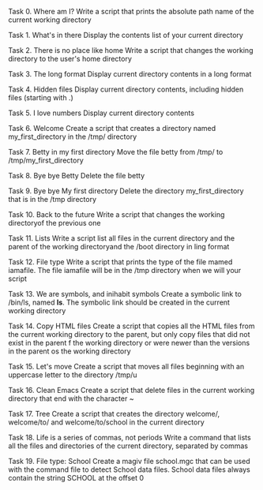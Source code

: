 Task 0. Where am I?
Write a script that prints the absolute path name of the current working directory

Task 1. What's in there
Display the contents list of your current directory

Task 2. There is no place like home
Write a script that changes the working directory to the user's home directory

Task 3. The long format
Display current directory contents in a long format

Task 4. Hidden files
Display current directory contents, including hidden files (starting with .)

Task 5. I love numbers
Display current directory contents

Task 6. Welcome
Create a script that creates a directory named my_first_directory in the /tmp/ directory

Task 7. Betty in my first directory
Move the file betty from /tmp/ to /tmp/my_first_directory

Task 8. Bye bye Betty
Delete the file betty
	
Task 9. Bye bye My first directory 
Delete the directory my_first_directory that is in the /tmp directory	

Task 10. Back to the future
Write a script that changes the working directoryof the previous one

Task 11. Lists
Write a script list all files in the current directory and the parent of the working directoryand the /boot directory in ling format

Task 12. File type
Write a script that prints the type of the file mamed iamafile. The file iamafile will be in the /tmp directory when we will your script

Task 13. We are symbols, and inihabit symbols
Create a symbolic link to /bin/ls, named __ls__. The symbolic link should be created in the current working directory

Task 14. Copy HTML files
Create a script that copies all the HTML files from the current working directory to the parent, but only copy files that did not exist in the parent f the working directory or were newer than the versions in the parent os the working directory

Task 15. Let's move
Create a script that moves all files beginning with an uppercase letter to the directory /tmp/u

Task 16. Clean Emacs
Create a script that delete files in the current working directory that end with the character ~

Task 17. Tree
Create a script that creates the directory welcome/, welcome/to/ and welcome/to/school in the current directory

Task 18. Life is a series of commas, not periods
Write a command that lists all the files and directories of the current directory, separated by commas

Task 19. File type: School
Create a magiv file school.mgc that can be used with the command file to detect School data files. School data files always contain the string SCHOOL at the offset 0

